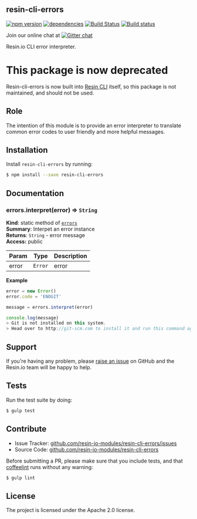 resin-cli-errors
----------------

[![npm version](https://badge.fury.io/js/resin-cli-errors.svg)](http://badge.fury.io/js/resin-cli-errors)
[![dependencies](https://david-dm.org/resin-io-modules/resin-cli-errors.png)](https://david-dm.org/resin-io-modules/resin-cli-errors.png)
[![Build Status](https://travis-ci.org/resin-io-modules/resin-cli-errors.svg?branch=master)](https://travis-ci.org/resin-io-modules/resin-cli-errors)
[![Build status](https://ci.appveyor.com/api/projects/status/bv3j3fe5pe3dw7j6/branch/master?svg=true)](https://ci.appveyor.com/project/resin-io/resin-cli-errors/branch/master)

Join our online chat at [![Gitter chat](https://badges.gitter.im/resin-io/chat.png)](https://gitter.im/resin-io/chat)

Resin.io CLI error interpreter.

This package is now deprecated
====

Resin-cli-errors is now built into [Resin CLI](https://github.com/resin-io/resin-cli) itself, so this package is not maintained, and should not be used.

Role
----

The intention of this module is to provide an error interpreter to translate common error codes to user friendly and more helpful messages.

Installation
------------

Install `resin-cli-errors` by running:

```sh
$ npm install --save resin-cli-errors
```

Documentation
-------------

<a name="module_errors.interpret"></a>
### errors.interpret(error) ⇒ <code>String</code>
**Kind**: static method of <code>[errors](#module_errors)</code>  
**Summary**: Interpet an error instance  
**Returns**: <code>String</code> - error message  
**Access:** public  

| Param | Type | Description |
| --- | --- | --- |
| error | <code>Error</code> | error |

**Example**  
```js
error = new Error()
error.code = 'ENOGIT'

message = errors.interpret(error)

console.log(message)
> Git is not installed on this system.
> Head over to http://git-scm.com to install it and run this command again.
```

Support
-------

If you're having any problem, please [raise an issue](https://github.com/resin-io-modules/resin-cli-errors/issues/new) on GitHub and the Resin.io team will be happy to help.

Tests
-----

Run the test suite by doing:

```sh
$ gulp test
```

Contribute
----------

- Issue Tracker: [github.com/resin-io-modules/resin-cli-errors/issues](https://github.com/resin-io-modules/resin-cli-errors/issues)
- Source Code: [github.com/resin-io-modules/resin-cli-errors](https://github.com/resin-io-modules/resin-cli-errors)

Before submitting a PR, please make sure that you include tests, and that [coffeelint](http://www.coffeelint.org/) runs without any warning:

```sh
$ gulp lint
```

License
-------

The project is licensed under the Apache 2.0 license.
